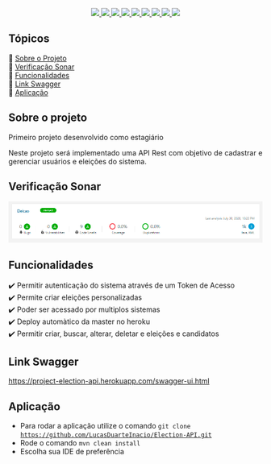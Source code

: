 <p align="center">
  <a href="https://www.java.com/pt_BR/">
    <img src="https://img.shields.io/static/v1?label=java&message=1.8&color=blue&style=for-the-badge&logo=JAVA"/>
  </a>
  <a href="https://spring.io/">
    <img src="https://img.shields.io/static/v1?label=spring&message=framework&color=green&style=for-the-badge&logo=SPRING"/>
  </a>
  <a href="https://www.heroku.com/">
    <img src="https://img.shields.io/static/v1?label=heroku&message=deploy&color=blueviolet&style=for-the-badge&logo=HEROKU"/>
  </a>
  <a href="https://maven.apache.org/">
    <img src="https://img.shields.io/static/v1?label=maven&message=3.1.1&color=orange&style=for-the-badge&logo=APACHE"/>
  </a>
  <a href="https://www.h2database.com/">
    <img src="https://img.shields.io/static/v1?label=h2&message=database&color=blue&style=for-the-badge&"/>
  </a>
  <a href="https://www.sonarqube.org/">
    <img src="https://img.shields.io/static/v1?label=sonar&message=6.7.7&color=blue&style=for-the-badge&logo=SONARQUBE"/>
  </a>
  <a href="https://www.postman.com/">
    <img src="https://img.shields.io/static/v1?label=postman&message=7.27.1&color=orange&style=for-the-badge&logo=POSTMAN"/>
  </a>
  <a href="https://swagger.io/">
    <img src="https://img.shields.io/static/v1?label=swagger&message=framework&color=green&style=for-the-badge&logo=SWAGGER"/>
  </a>
    <img src="http://img.shields.io/static/v1?label=STATUS&message=em andamento&color=blue&style=for-the-badge"/>
</p>

## Tópicos
:white_square_button: [Sobre o Projeto](#sobre-o-projeto)  
:white_square_button: [Verificação Sonar](#verificação-sonar)   
:white_square_button: [Funcionalidades](#funcionalidades)  
:white_square_button: [Link Swagger](#link-swagger)  
:white_square_button: [Aplicação](#aplicação)  


## Sobre o projeto
<p align="justify">Primeiro projeto desenvolvido como estagiário</p>
<p align="justify">Neste projeto será implementado uma API Rest com objetivo de cadastrar e gerenciar usuários e eleições do sistema.</p>

## Verificação Sonar
<img src="https://github.com/LucasDuarteInacio/Election-API/blob/master/verificacao_sonar.png"/> 

## Funcionalidades
:heavy_check_mark: Permitir autenticação do sistema através de um Token de Acesso   
:heavy_check_mark: Permite criar eleições personalizadas   
:heavy_check_mark: Poder ser acessado por multiplos sistemas   
:heavy_check_mark: Deploy automàtico da master no heroku  
:heavy_check_mark: Permitir criar, buscar, alterar, deletar e eleições e candidatos  

## Link Swagger 
https://project-election-api.herokuapp.com/swagger-ui.html

## Aplicação
* Para rodar a aplicação utilize o comando <code>git clone https://github.com/LucasDuarteInacio/Election-API.git</code>
* Rode o comando <code>mvn clean install</code>
* Escolha sua IDE de preferência

